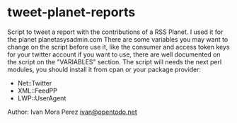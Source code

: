 tweet-planet-reports
====================

Script to tweet a report with the contributions of a RSS Planet. I used it for the planet planetasysadmin.com
There are some variables you may want to change on the script before use it, like the consumer and access token keys for your twitter account if you want to use, there are well documented on the script on the "VARIABLES" section.
The script will needs the next perl modules, you should install it from cpan or your package provider:

- Net::Twitter
- XML::FeedPP
- LWP::UserAgent


Author: Ivan Mora Perez <ivan@opentodo.net>
